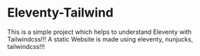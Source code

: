 # Eleventy-Tailwind
This is a simple project which helps to understand  Eleventy with Tailwindcss!!! A static Website is made using eleventy, nunjucks, tailwindcss!!!
